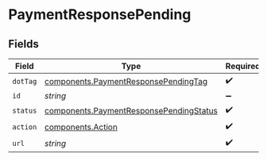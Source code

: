 # PaymentResponsePending


## Fields

| Field                                                                                              | Type                                                                                               | Required                                                                                           | Description                                                                                        | Example                                                                                            |
| -------------------------------------------------------------------------------------------------- | -------------------------------------------------------------------------------------------------- | -------------------------------------------------------------------------------------------------- | -------------------------------------------------------------------------------------------------- | -------------------------------------------------------------------------------------------------- |
| `dotTag`                                                                                           | [components.PaymentResponsePendingTag](../../models/components/paymentresponsependingtag.md)       | :heavy_check_mark:                                                                                 | N/A                                                                                                | pending                                                                                            |
| `id`                                                                                               | *string*                                                                                           | :heavy_minus_sign:                                                                                 | N/A                                                                                                | iKv7t5bgt1gg                                                                                       |
| `status`                                                                                           | [components.PaymentResponsePendingStatus](../../models/components/paymentresponsependingstatus.md) | :heavy_check_mark:                                                                                 | N/A                                                                                                | awaiting_user_confirmation                                                                         |
| `action`                                                                                           | [components.Action](../../models/components/action.md)                                             | :heavy_check_mark:                                                                                 | N/A                                                                                                | redirect                                                                                           |
| `url`                                                                                              | *string*                                                                                           | :heavy_check_mark:                                                                                 | N/A                                                                                                | www.example.com/payments/finalize                                                                  |